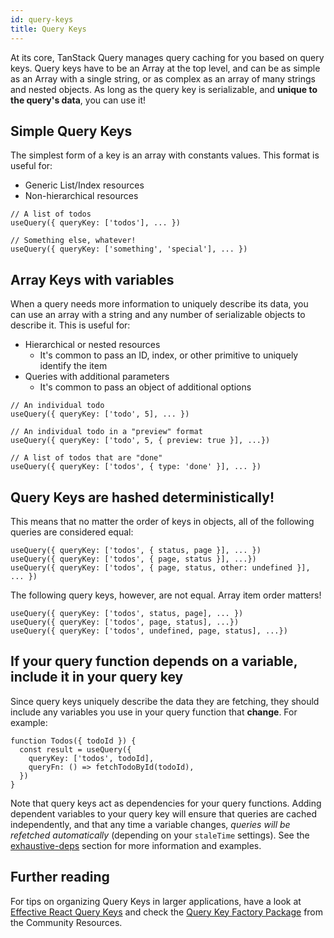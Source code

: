 ```yaml
---
id: query-keys
title: Query Keys
---
```


At its core, TanStack Query manages query caching for you based on query keys. Query keys have to be an Array at the top level, and can be as simple as an Array with a single string, or as complex as an array of many strings and nested objects. As long as the query key is serializable, and **unique to the query's data**, you can use it!

## Simple Query Keys

The simplest form of a key is an array with constants values. This format is useful for:

- Generic List/Index resources
- Non-hierarchical resources

[//]: # 'Example'

```tsx
// A list of todos
useQuery({ queryKey: ['todos'], ... })

// Something else, whatever!
useQuery({ queryKey: ['something', 'special'], ... })
```

[//]: # 'Example'

## Array Keys with variables

When a query needs more information to uniquely describe its data, you can use an array with a string and any number of serializable objects to describe it. This is useful for:

- Hierarchical or nested resources
  - It's common to pass an ID, index, or other primitive to uniquely identify the item
- Queries with additional parameters
  - It's common to pass an object of additional options

[//]: # 'Example2'

```tsx
// An individual todo
useQuery({ queryKey: ['todo', 5], ... })

// An individual todo in a "preview" format
useQuery({ queryKey: ['todo', 5, { preview: true }], ...})

// A list of todos that are "done"
useQuery({ queryKey: ['todos', { type: 'done' }], ... })
```

[//]: # 'Example2'

## Query Keys are hashed deterministically!

This means that no matter the order of keys in objects, all of the following queries are considered equal:

[//]: # 'Example3'

```tsx
useQuery({ queryKey: ['todos', { status, page }], ... })
useQuery({ queryKey: ['todos', { page, status }], ...})
useQuery({ queryKey: ['todos', { page, status, other: undefined }], ... })
```

[//]: # 'Example3'

The following query keys, however, are not equal. Array item order matters!

[//]: # 'Example4'

```tsx
useQuery({ queryKey: ['todos', status, page], ... })
useQuery({ queryKey: ['todos', page, status], ...})
useQuery({ queryKey: ['todos', undefined, page, status], ...})
```

[//]: # 'Example4'

## If your query function depends on a variable, include it in your query key

Since query keys uniquely describe the data they are fetching, they should include any variables you use in your query function that **change**. For example:

[//]: # 'Example5'

```tsx
function Todos({ todoId }) {
  const result = useQuery({
    queryKey: ['todos', todoId],
    queryFn: () => fetchTodoById(todoId),
  })
}
```

[//]: # 'Example5'

Note that query keys act as dependencies for your query functions. Adding dependent variables to your query key will ensure that queries are cached independently, and that any time a variable changes, _queries will be refetched automatically_ (depending on your `staleTime` settings). See the [exhaustive-deps](./eslint/exhaustive-deps) section for more information and examples.

[//]: # 'Materials'

## Further reading

For tips on organizing Query Keys in larger applications, have a look at [Effective React Query Keys](https://tkdodo.eu/blog/effective-react-query-keys#effective-react-query-keys) and check the [Query Key Factory Package](https://tkdodo.eu/blog/effective-react-query-keys#use-query-key-factories) from
the Community Resources.

[//]: # 'Materials'
